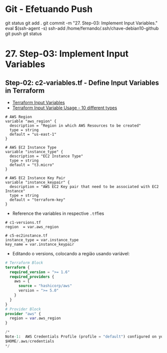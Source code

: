 
# ############################################################################
# ############################################################################
# ############################################################################
# Git - Efetuando Push

git status
git add .
git commit -m "27. Step-03: Implement Input Variables."
eval $(ssh-agent -s)
ssh-add /home/fernando/.ssh/chave-debian10-github
git push
git status


# ############################################################################
# ############################################################################
# ############################################################################
# 27. Step-03: Implement Input Variables

## Step-02: c2-variables.tf - Define Input Variables in Terraform
- [Terraform Input Variables](https://www.terraform.io/docs/language/values/variables.html)
- [Terraform Input Variable Usage - 10 different types](https://github.com/stacksimplify/hashicorp-certified-terraform-associate/tree/main/05-Terraform-Variables/05-01-Terraform-Input-Variables)

```t
# AWS Region
variable "aws_region" {
  description = "Region in which AWS Resources to be created"
  type = string
  default = "us-east-1"  
}

# AWS EC2 Instance Type
variable "instance_type" {
  description = "EC2 Instance Type"
  type = string
  default = "t3.micro"  
}

# AWS EC2 Instance Key Pair
variable "instance_keypair" {
  description = "AWS EC2 Key pair that need to be associated with EC2 Instance"
  type = string
  default = "terraform-key"
}
```
- Reference the variables in respective `.tf`fies
```t
# c1-versions.tf
region  = var.aws_region

# c5-ec2instance.tf
instance_type = var.instance_type
key_name = var.instance_keypair  
```






- Editando o versions, colocando a região usando variável:

~~~~tf
# Terraform Block
terraform {
  required_version = ">= 1.6" 
  required_providers {
    aws = {
      source = "hashicorp/aws"
      version = ">= 5.0"
    }
  } 
}  
# Provider Block
provider "aws" {
  region = var.aws_region
}

/*
Note-1:  AWS Credentials Profile (profile = "default") configured on your local desktop terminal  
$HOME/.aws/credentials
*/
~~~~